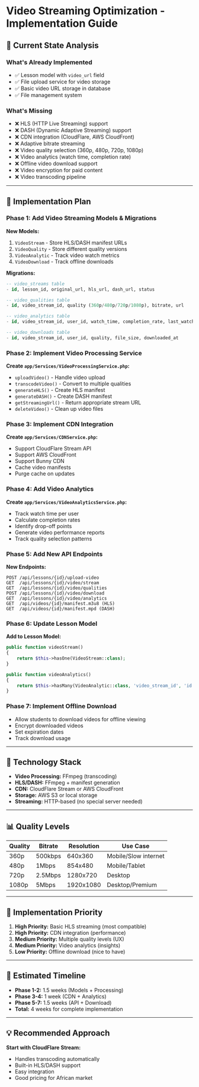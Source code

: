 # Video Streaming Optimization - Implementation Guide

## 🎥 Current State Analysis

### What's Already Implemented
- ✅ Lesson model with `video_url` field
- ✅ File upload service for video storage
- ✅ Basic video URL storage in database
- ✅ File management system

### What's Missing
- ❌ HLS (HTTP Live Streaming) support
- ❌ DASH (Dynamic Adaptive Streaming) support
- ❌ CDN integration (CloudFlare, AWS CloudFront)
- ❌ Adaptive bitrate streaming
- ❌ Video quality selection (360p, 480p, 720p, 1080p)
- ❌ Video analytics (watch time, completion rate)
- ❌ Offline video download support
- ❌ Video encryption for paid content
- ❌ Video transcoding pipeline

---

## 🎯 Implementation Plan

### Phase 1: Add Video Streaming Models & Migrations

**New Models:**
1. `VideoStream` - Store HLS/DASH manifest URLs
2. `VideoQuality` - Store different quality versions
3. `VideoAnalytic` - Track video watch metrics
4. `VideoDownload` - Track offline downloads

**Migrations:**
```sql
-- video_streams table
- id, lesson_id, original_url, hls_url, dash_url, status

-- video_qualities table
- id, video_stream_id, quality (360p/480p/720p/1080p), bitrate, url

-- video_analytics table
- id, video_stream_id, user_id, watch_time, completion_rate, last_watched_at

-- video_downloads table
- id, video_stream_id, user_id, quality, file_size, downloaded_at
```

### Phase 2: Implement Video Processing Service

**Create `app/Services/VideoProcessingService.php`:**
- `uploadVideo()` - Handle video upload
- `transcodeVideo()` - Convert to multiple qualities
- `generateHLS()` - Create HLS manifest
- `generateDASH()` - Create DASH manifest
- `getStreamingUrl()` - Return appropriate stream URL
- `deleteVideo()` - Clean up video files

### Phase 3: Implement CDN Integration

**Create `app/Services/CDNService.php`:**
- Support CloudFlare Stream API
- Support AWS CloudFront
- Support Bunny CDN
- Cache video manifests
- Purge cache on updates

### Phase 4: Add Video Analytics

**Create `app/Services/VideoAnalyticsService.php`:**
- Track watch time per user
- Calculate completion rates
- Identify drop-off points
- Generate video performance reports
- Track quality selection patterns

### Phase 5: Add New API Endpoints

**New Endpoints:**
```
POST /api/lessons/{id}/upload-video
GET  /api/lessons/{id}/video/stream
GET  /api/lessons/{id}/video/qualities
POST /api/lessons/{id}/video/download
GET  /api/lessons/{id}/video/analytics
GET  /api/videos/{id}/manifest.m3u8 (HLS)
GET  /api/videos/{id}/manifest.mpd (DASH)
```

### Phase 6: Update Lesson Model

**Add to Lesson Model:**
```php
public function videoStream()
{
    return $this->hasOne(VideoStream::class);
}

public function videoAnalytics()
{
    return $this->hasMany(VideoAnalytic::class, 'video_stream_id', 'id');
}
```

### Phase 7: Implement Offline Download

- Allow students to download videos for offline viewing
- Encrypt downloaded videos
- Set expiration dates
- Track download usage

---

## 🔧 Technology Stack

- **Video Processing:** FFmpeg (transcoding)
- **HLS/DASH:** FFmpeg + manifest generation
- **CDN:** CloudFlare Stream or AWS CloudFront
- **Storage:** AWS S3 or local storage
- **Streaming:** HTTP-based (no special server needed)

---

## 📊 Quality Levels

| Quality | Bitrate | Resolution | Use Case |
|---------|---------|-----------|----------|
| 360p    | 500kbps | 640x360   | Mobile/Slow internet |
| 480p    | 1Mbps   | 854x480   | Mobile/Tablet |
| 720p    | 2.5Mbps | 1280x720  | Desktop |
| 1080p   | 5Mbps   | 1920x1080 | Desktop/Premium |

---

## 🚀 Implementation Priority

1. **High Priority:** Basic HLS streaming (most compatible)
2. **High Priority:** CDN integration (performance)
3. **Medium Priority:** Multiple quality levels (UX)
4. **Medium Priority:** Video analytics (insights)
5. **Low Priority:** Offline download (nice to have)

---

## 📝 Estimated Timeline

- **Phase 1-2:** 1.5 weeks (Models + Processing)
- **Phase 3-4:** 1 week (CDN + Analytics)
- **Phase 5-7:** 1.5 weeks (API + Download)
- **Total:** 4 weeks for complete implementation

---

## 💡 Recommended Approach

**Start with CloudFlare Stream:**
- Handles transcoding automatically
- Built-in HLS/DASH support
- Easy integration
- Good pricing for African market

